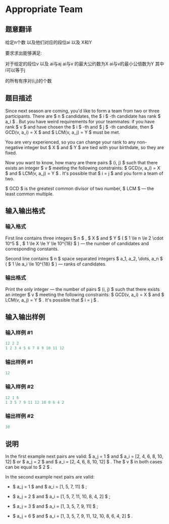 # Appropriate Team

## 题意翻译

给定n个数 以及他们对应的段位ai 以及 X和Y

要求求出能够满足:

对于给定的段位v 以及 ai与aj ai与v 的最大公约数为X ai与v的最小公倍数为Y 其中 i可以等于j

的所有有序对(i,j)的个数

## 题目描述

Since next season are coming, you'd like to form a team from two or three participants. There are $ n $ candidates, the $ i $ -th candidate has rank $ a_i $ . But you have weird requirements for your teammates: if you have rank $ v $ and have chosen the $ i $ -th and $ j $ -th candidate, then $ GCD(v, a_i) = X $ and $ LCM(v, a_j) = Y $ must be met.

You are very experienced, so you can change your rank to any non-negative integer but $ X $ and $ Y $ are tied with your birthdate, so they are fixed.

Now you want to know, how many are there pairs $ (i, j) $ such that there exists an integer $ v $ meeting the following constraints: $ GCD(v, a_i) = X $ and $ LCM(v, a_j) = Y $ . It's possible that $ i = j $ and you form a team of two.

$ GCD $ is the greatest common divisor of two number, $ LCM $ — the least common multiple.

## 输入输出格式

### 输入格式

First line contains three integers $ n $ , $ X $ and $ Y $ ( $ 1 \le n \le 2 \cdot 10^5 $ , $ 1 \le X \le Y \le 10^{18} $ ) — the number of candidates and corresponding constants.

Second line contains $ n $ space separated integers $ a_1, a_2, \dots, a_n $ ( $ 1 \le a_i \le 10^{18} $ ) — ranks of candidates.

### 输出格式

Print the only integer — the number of pairs $ (i, j) $ such that there exists an integer $ v $ meeting the following constraints: $ GCD(v, a_i) = X $ and $ LCM(v, a_j) = Y $ . It's possible that $ i = j $ .

## 输入输出样例

### 输入样例 #1

```cpp
12 2 2
1 2 3 4 5 6 7 8 9 10 11 12

```
### 输出样例 #1

```cpp
12

```
### 输入样例 #2

```cpp
12 1 6
1 3 5 7 9 11 12 10 8 6 4 2

```
### 输出样例 #2

```cpp
30

```
## 说明

In the first example next pairs are valid: $ a_j = 1 $ and $ a_i = [2, 4, 6, 8, 10, 12] $ or $ a_j = 2 $ and $ a_i = [2, 4, 6, 8, 10, 12] $ . The $ v $ in both cases can be equal to $ 2 $ .

In the second example next pairs are valid:

- $ a_j = 1 $ and $ a_i = [1, 5, 7, 11] $ ;

- $ a_j = 2 $ and $ a_i = [1, 5, 7, 11, 10, 8, 4, 2] $ ;

- $ a_j = 3 $ and $ a_i = [1, 3, 5, 7, 9, 11] $ ;

- $ a_j = 6 $ and $ a_i = [1, 3, 5, 7, 9, 11, 12, 10, 8, 6, 4, 2] $ .

